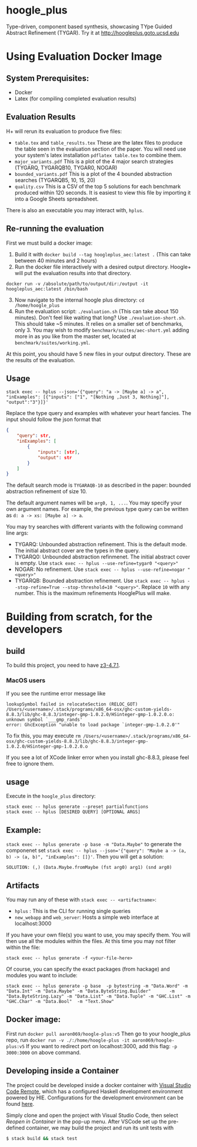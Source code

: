 # hoogle_plus
Type-driven, component based synthesis, showcasing TYpe Guided Abstract Refinement (TYGAR).
Try it at <http://hoogleplus.goto.ucsd.edu>

# Using Evaluation Docker Image
## System Prerequisites:
- Docker
- Latex (for compiling completed evaluation results)

## Evaluation Results
H+ will rerun its evaluation to produce five files:
- `table.tex` and `table_results.tex` These are the latex files to produce the table seen in the evaluation section of the paper.
You will need use your system's latex installation `pdflatex table.tex` to combine them.
- `major_variants.pdf` This is a plot of the 4 major search strategies (TYGARQ, TYGARQB10, TYGAR0, NOGAR)
- `bounded_variants.pdf` This is a plot of the 4 bounded abstraction searches (TYGARQB5, 10, 15, 20)
- `quality.csv` This is a CSV of the top 5 solutions for each benchmark produced within 120 seconds.
It is easiest to view this file by importing it into a Google Sheets spreadsheet.

There is also an executable you may interact with, `hplus`.

## Re-running the evaluation
First we must build a docker image:
1. Build it with `docker build --tag hoogleplus_aec:latest .` (This can take between 40 minutes and 2 hours)
2. Run the docker file interactively with a desired output directory.
Hoogle+ will put the evaluation results into that directory.
```
docker run -v /absolute/path/to/output/dir:/output -it hoogleplus_aec:latest /bin/bash
```
3. Now navigate to the internal hoogle plus directory: `cd /home/hoogle_plus`
4. Run the evaluation script: `./evaluation.sh` (This can take about 150 minutes). Don't feel like waiting that long? Use `./evaluation-short.sh`. This should take ~5 minutes. It relies on a smaller set of benchmarks, only 3. You may wish to modify `benchmark/suites/aec-short.yml` adding more in as you like from the master set, located at `benchmark/suites/working.yml`.

At this point, you should have 5 new files in your output directory.
These are the results of the evaluation.

## Usage
```
stack exec -- hplus --json='{"query": "a -> [Maybe a] -> a", "inExamples": [{"inputs": ["1", "[Nothing ,Just 3, Nothing]"], "output":"3"}]}'
```
Replace the type query and examples with whatever your heart fancies.
The input should follow the json format that
```json
{
    "query": str,
    "inExamples": [
        {
            "inputs": [str],
            "output": str
        }
    ]            
}
```
The default search mode is `TYGARAQB-10` as described in the paper: bounded abstraction refinement of size 10.

The default argument names will be `arg0, 1, ...`.
You may specify your own argument names. For example, the previous type query can be written as `d: a -> xs: [Maybe a] -> a`.

You may try searches with different variants with the following command line args:
- TYGARQ: Unbounded abstraction refinement. This is the default mode. The initial abstract cover are the types in the query.
- TYGARQ0: Unbounded abstraction refinmenet. The initial abstract cover is empty. Use `stack exec -- hplus --use-refine=tygar0 "<query>"`
- NOGAR: No refinement. Use `stack exec -- hplus --use-refine=nogar "<query>"`
- TYGARQB: Bounded abstraction refinement. Use `stack exec -- hplus --stop-refine=True --stop-threshold=10 "<query>"`. Replace `10` with any number. This is the maximum refinements HooglePlus will make.


# Building from scratch, for the developers

## build
To build this project, you need to have [z3-4.7.1](https://github.com/Z3Prover/z3/releases/z3-4.7.1).

### MacOS users
If you see the runtime error message like 
```
lookupSymbol failed in relocateSection (RELOC_GOT)
/Users/<username>/.stack/programs/x86_64-osx/ghc-custom-yields-8.8.3/lib/ghc-8.8.3/integer-gmp-1.0.2.0/HSinteger-gmp-1.0.2.0.o: unknown symbol `___gmp_rands'
error: GhcException "unable to load package `integer-gmp-1.0.2.0'"
```
To fix this, you may execute `rm /Users/<username>/.stack/programs/x86_64-osx/ghc-custom-yields-8.8.3/lib/ghc-8.8.3/integer-gmp-1.0.2.0/HSinteger-gmp-1.0.2.0.o`

If you see a lot of XCode linker error when you install ghc-8.8.3, please feel free to ignore them.

## usage
Execute in the `hoogle_plus` directory:
```
stack exec -- hplus generate --preset partialfunctions
stack exec -- hplus [DESIRED QUERY] [OPTIONAL ARGS]
```

## Example:
`stack exec -- hplus generate -p base -m "Data.Maybe"` to generate the componenet set
`stack exec -- hplus --json='{"query": "Maybe a -> (a, b) -> (a, b)", "inExamples": []}'`. Then you will get a solution:

`SOLUTION: (,) (Data.Maybe.fromMaybe (fst arg0) arg1) (snd arg0)`


## Artifacts
You may run any of these with `stack exec -- <artifactname>`:
- `hplus` : This is the CLI for running single queries
- `new_webapp` and `web_server`: Hosts a simple web interface at localhost:3000

If you have your own file(s) you want to use, you may specify them. You will then use all the modules within the files. At this time you may not filter within the file:
```
stack exec -- hplus generate -f <your-file-here>
```

Of course, you can specify the exact packages (from hackage) and modules you want to include:
```
stack exec -- hplus generate -p base  -p bytestring -m "Data.Word" -m "Data.Int" -m "Data.Maybe" -m "Data.ByteString.Builder"       -m "Data.ByteString.Lazy" -m "Data.List" -m "Data.Tuple" -m "GHC.List" -m "GHC.Char" -m "Data.Bool"  -m "Text.Show"
```

## Docker image:
First run `docker pull aaron069/hoogle-plus:v5`
Then go to your hoogle_plus repo, run `docker run -v ./:/home/hoogle-plus -it aaron069/hoogle-plus:v5`
If you want to redirect port on localhost:3000, add this flag: `-p 3000:3000` on above command.


## Developing inside a Container

The project could be developed inside a docker container with [Visual Studio Code Remote][vscode-remote],
which has a configured Haskell development environment powered by HIE.
Configurations for the development environment can be found [here](/.devcontainer).

Simply clone and open the project with Visual Studio Code, then select _Reopen in Container_ in the pop-up menu.
After VSCode set up the pre-defined container, we may build the project and run its unit tests with
```bash
$ stack build && stack test
```

[vscode-remote]: <https://code.visualstudio.com/docs/remote/containers>


